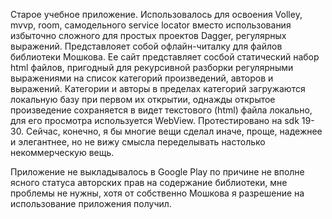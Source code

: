 Старое учебное приложение. Использовалось для освоения Volley, mvvp, room, самодельного service locator вместо использования избыточно 
сложного для простых проектов Dagger, регулярных выражений. 
Представлояет собой офлайн-читалку для файлов библиотеки Мошкова. Ее сайт представляет сосбой статический набор html файлов, пригодный для
рекурсивной разборки регулярными выражениями на список категорий произведений, авторов и выражений. Категории и авторы в пределах категорий
загружаются локальную базу при первом их открытии, однажды открытое произведение сохраняется в видет текстового (html) файла локально,
для его просмотра используется WebView. Протестировано на sdk 19-30. 
Сейчас, конечно, я бы многие вещи сделал иначе, проще, надежнее и элегантнее, но не вижу смысла переделывать настолько некоммерческую вещь. 

Приложение не выкладывалось в Google Play по причине не вполне ясного статуса авторских прав на содержание библиотеки, мне проблемы не нужны,
хотя от собственно Мошкова я разрешение на использование приложения получил.
